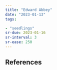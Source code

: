 ```yaml
---
title: "Edward Abbey"
date: "2023-01-13"
tags:

- "seedlings"
sr-due: 2023-01-16
sr-interval: 3
sr-ease: 250
---
```




## References